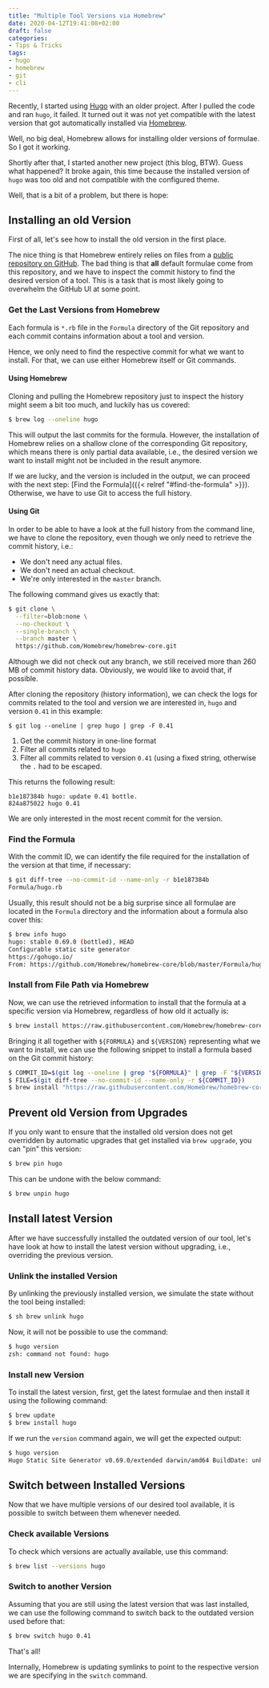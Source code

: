 ```yaml
---
title: "Multiple Tool Versions via Homebrew"
date: 2020-04-12T19:41:08+02:00
draft: false
categories:
- Tips & Tricks
tags:
- hugo
- homebrew
- git
- cli
---
```


Recently, I started using [Hugo](https://gohugo.io/) with an older project.
After I pulled the code and ran `hugo`, it failed.
It turned out it was not yet compatible with the latest version that got automatically installed via [Homebrew]([https://](https://brew.sh/)).

Well, no big deal, Homebrew allows for installing older versions of formulae.
So I got it working.

Shortly after that, I started another new project (this blog, BTW).
Guess what happened? It broke again, this time because the installed version of `hugo` was too old and not compatible with the configured theme.

Well, that is a bit of a problem, but there is hope:

## Installing an old Version

First of all, let's see how to install the old version in the first place.

The nice thing is that Homebrew entirely relies on files from a [public repository on GitHub](https://github.com/Homebrew/homebrew-core).
The bad thing is that **all** default formulae come from this repository, and we have to inspect the commit history to find the desired version of a tool. This is a task that is most likely going to overwhelm the GitHub UI at some point.

### Get the Last Versions from Homebrew

Each formula is `*.rb` file in the `Formula` directory of the Git repository and each commit contains information about a tool and version.

Hence, we only need to find the respective commit for what we want to install.
For that, we can use either Homebrew itself or Git commands.

#### Using Homebrew

Cloning and pulling the Homebrew repository just to inspect the history might seem a bit too much,
and luckily has us covered:

```sh
$ brew log --oneline hugo
```

This will output the last commits for the formula.
However, the installation of Homebrew relies on a shallow clone of the corresponding Git repository, which means there is only partial data available, i.e., the desired version we want to install might not be included in the result anymore.

If we are lucky, and the version is included in the output, we can proceed with the next step: [Find the Formula]({{< relref "#find-the-formula" >}}).
Otherwise, we have to use Git to access the full history.

#### Using Git

In order to be able to have a look at the full history from the command line, we have to clone the repository,
even though we only need to retrieve the commit history, i.e.:

- We don't need any actual files.
- We don't need an actual checkout.
- We're only interested in the `master` branch.

The following command gives us exactly that:

```sh
$ git clone \
  --filter=blob:none \
  --no-checkout \
  --single-branch \
  --branch master \
  https://github.com/Homebrew/homebrew-core.git
```

Although we did not check out any branch, we still received more than 260 MB of commit history data.
Obviously, we would like to avoid that, if possible.

After cloning the repository (history information), we can check the logs for commits related to the tool and version we are interested in, `hugo` and version `0.41` in this example:

```
$ git log --oneline | grep hugo | grep -F 0.41
```

1. Get the commit history in one-line format
2. Filter all commits related to `hugo`
3. Filter all commits related to version `0.41` (using a fixed string, otherwise the `.` had to be escaped.

This returns the following result:

```
b1e187384b hugo: update 0.41 bottle.
824a875022 hugo 0.41
```

We are only interested in the most recent commit for the version.

### Find the Formula

With the commit ID, we can identify the file required for the installation of the version at that time, if necessary:

```sh
$ git diff-tree --no-commit-id --name-only -r b1e187384b
Formula/hugo.rb
```

Usually, this result should not be a big surprise since all formulae are located in the `Formula` directory and the information about a formula also cover this:

```sh
$ brew info hugo
hugo: stable 0.69.0 (bottled), HEAD
Configurable static site generator
https://gohugo.io/
From: https://github.com/Homebrew/homebrew-core/blob/master/Formula/hugo.rb
```

### Install from File Path via Homebrew

Now, we can use the retrieved information to install that the formula at a specific version via Homebrew,
regardless of how old it actually is:

```sh
$ brew install https://raw.githubusercontent.com/Homebrew/homebrew-core/824a875022/Formula/hugo.rb
```

Bringing it all together with `${FORMULA}` and `${VERSION}` representing what we want to install,
we can use the following snippet to install a formula based on the Git commit history:

```sh
$ COMMIT_ID=$(git log --oneline | grep "${FORMULA}" | grep -F "${VERSION}" | awk 'FNR==1 { print $1 }')
$ FILE=$(git diff-tree --no-commit-id --name-only -r ${COMMIT_ID})
$ brew install "https://raw.githubusercontent.com/Homebrew/homebrew-core/${COMMIT_ID}/${FILE}"
```

## Prevent old Version from Upgrades

If you only want to ensure that the installed old version does not get overridden by automatic upgrades that get installed via `brew upgrade`, you can "pin" this version:

```sh
$ brew pin hugo
```

This can be undone with the below command:

```sh
$ brew unpin hugo
```

## Install latest Version

After we have successfully installed the outdated version of our tool,
let's have look at how to install the latest version without upgrading, i.e., overriding the previous version.

### Unlink the installed Version

By unlinking the previously installed version, we simulate the state without the tool being installed:

```sh
$ sh brew unlink hugo
```

Now, it will not be possible to use the command:

```sh
$ hugo version
zsh: command not found: hugo
```

### Install new Version

To install the latest version, first, get the latest formulae and then install it using the following command:

```sh
$ brew update
$ brew install hugo
```

If we run the `version` command again, we will get the expected output:

```sh
$ hugo version
Hugo Static Site Generator v0.69.0/extended darwin/amd64 BuildDate: unknown
```

## Switch between Installed Versions

Now that we have multiple versions of our desired tool available, it is possible to switch between them whenever needed.

### Check available Versions

To check which versions are actually available, use this command:

```sh
$ brew list --versions hugo
```

### Switch to another Version

Assuming that you are still using the latest version that was last installed, we can use the following command to switch back to the outdated version used before that:

```sh
$ brew switch hugo 0.41
```

That's all!

Internally, Homebrew is updating symlinks to point to the respective version we are specifying in the `switch` command.
